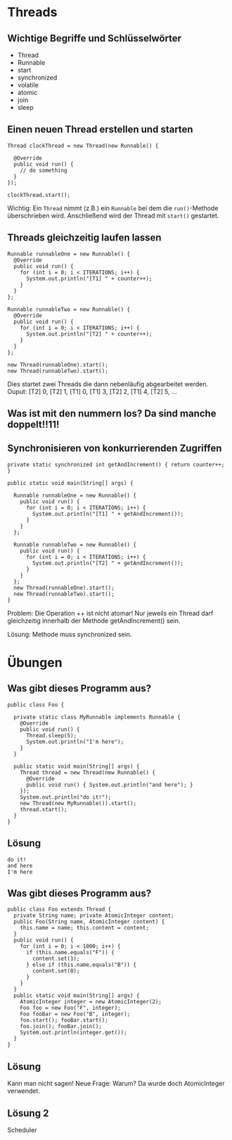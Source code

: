 # Threads



## Wichtige Begriffe und Schlüsselwörter

* Thread
* Runnable
* start
* synchronized
* volatile
* atomic
* join
* sleep



## Einen neuen Thread erstellen und starten

<pre><code class="line-numbers">Thread clockThread = new Thread(new Runnable() {

  @Override
  public void run() {
    // do something
  }
});

clockThread.start();</code></pre>

Wichtig: Ein `Thread` nimmt (z.B.) ein `Runnable` bei dem die `run()`-Methode überschrieben wird. Anschließend wird der Thread mit `start()` gestartet.



## Threads gleichzeitig laufen lassen

<pre><code class="line-numbers">Runnable runnableOne = new Runnable() {
  @Override
  public void run() {
    for (int i = 0; i < ITERATIONS; i++) {
      System.out.println("[T1] " + counter++);
    }
  }
};

Runnable runnableTwo = new Runnable() {
  @Override
  public void run() {
    for (int i = 0; i < ITERATIONS; i++) {
      System.out.println("[T2] " + counter++);
    }
  }
};

new Thread(runnableOne).start();
new Thread(runnableTwo).start();</code></pre>

Dies startet zwei Threads die dann nebenläufig abgearbeitet werden.
Ouput: [T2] 0, [T2] 1, [T1] 0, [T1] 3, [T2] 2, [T1] 4, [T2] 5, ...

## Was ist mit den nummern los? Da sind manche doppelt!!11!



## Synchronisieren von konkurrierenden Zugriffen

<pre><code class="line-numbers" data-highlight-lines="1">private static synchronized int getAndIncrement() { return counter++; }

public static void main(String[] args) {

  Runnable runnableOne = new Runnable() {
    public void run() {
      for (int i = 0; i < ITERATIONS; i++) {
        System.out.println("[T1] " + getAndIncrement());
      }
    }
  };

  Runnable runnableTwo = new Runnable() {
    public void run() {
      for (int i = 0; i < ITERATIONS; i++) {
        System.out.println("[T2] " + getAndIncrement());
      }
    }
  };
  new Thread(runnableOne).start();
  new Thread(runnableTwo).start();
}</code></pre>

Problem: Die Operation ++ ist nicht atomar!
Nur jeweils ein Thread darf gleichzeitig innerhalb der Methode getAndIncrement() sein.

Lösung: Methode muss synchronized sein.



# Übungen



## Was gibt dieses Programm aus?

<pre><code class="line-numbers">public class Foo {

  private static class MyRunnable implements Runnable {
    @Override
    public void run() {
      Thread.sleep(5);
      System.out.println("I'm here");
    }
  }

  public static void main(String[] args) {
    Thread thread = new Thread(new Runnable() {
      @Override
      public void run() { System.out.println("and here"); }
    });
    System.out.println("do it!");
    new Thread(new MyRunnable()).start();
    thread.start();
  }
}</code></pre>



## Lösung

```
do it!
and here
I'm here
```



## Was gibt dieses Programm aus?

<pre><code class="line-numbers">public class Foo extends Thread {
  private String name; private AtomicInteger content;
  public Foo(String name, AtomicInteger content) {
    this.name = name; this.content = content; 
  }
  public void run() {
    for (int i = 0; i < 1000; i++) {
      if (this.name.equals("F")) { 
        content.set(1);
      } else if (this.name.equals("B")) { 
        content.set(0); 
      }
    }
  }
  public static void main(String[] args) {
    AtomicInteger integer = new AtomicInteger(2);
    Foo foo = new Foo("F", integer);
    Foo fooBar = new Foo("B", integer);
    foo.start(); fooBar.start();
    foo.join(); fooBar.join();
    System.out.println(integer.get());
  }
}</code></pre>



## Lösung

Kann man nicht sagen! Neue Frage: Warum? Da wurde doch AtomicInteger verwendet.



## Lösung 2

Scheduler
